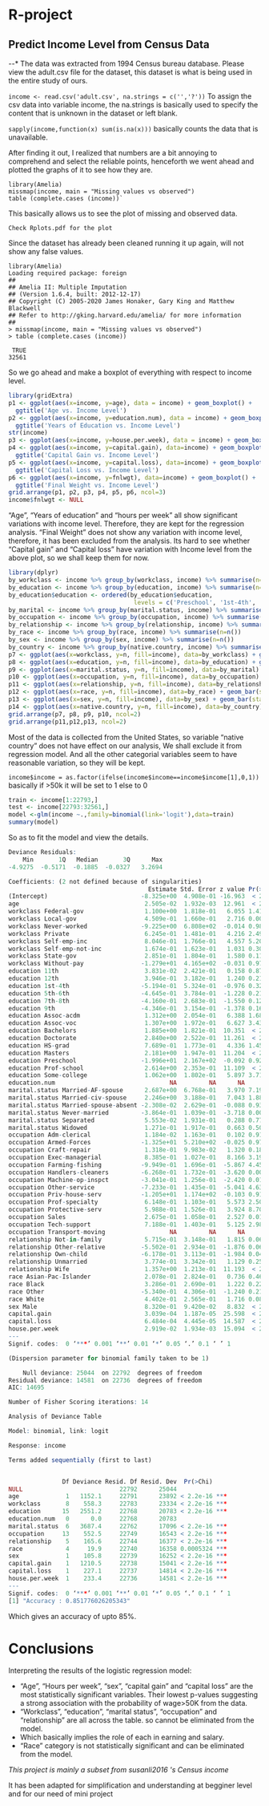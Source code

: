 # R-project

## Predict Income Level from Census Data
*-*-*
The data was extracted from 1994 Census bureau database. Please view the adult.csv file for the dataset, this dataset is what is being used in the entire study of ours.

`income <- read.csv('adult.csv', na.strings = c('','?'))`
To assign the csv data into variable income, the na.strings is basically used to specify the content that is unknown in the dataset or left blank. 

`sapply(income,function(x) sum(is.na(x)))` basically counts the data that is unavailable. 

After finding it out, I realized that numbers are a bit annoying to comprehend and select the reliable points, henceforth we went ahead and plotted the graphs of it to see how they are.

```
library(Amelia)
missmap(income, main = "Missing values vs observed")
table (complete.cases (income))`
```

This basically allows us to see the plot of missing and observed data.

`Check Rplots.pdf for the plot`

Since the dataset has already been cleaned running it up again, will not show any false values. 

```R>
library(Amelia)
Loading required package: foreign
## 
## Amelia II: Multiple Imputation
## (Version 1.6.4, built: 2012-12-17)
## Copyright (C) 2005-2020 James Honaker, Gary King and Matthew Blackwell
## Refer to http://gking.harvard.edu/amelia/ for more information
## 
> missmap(income, main = "Missing values vs observed")
> table (complete.cases (income))

 TRUE 
32561 

```
So we go ahead and make a boxplot of everything with respect to income level. 
```R
library(gridExtra)
p1 <- ggplot(aes(x=income, y=age), data = income) + geom_boxplot() + 
  ggtitle('Age vs. Income Level')
p2 <- ggplot(aes(x=income, y=education.num), data = income) + geom_boxplot() +
  ggtitle('Years of Education vs. Income Level')
str(income) 
p3 <- ggplot(aes(x=income, y=house.per.week), data = income) + geom_boxplot() + ggtitle('Hours Per week vs. Income Level')
p4 <- ggplot(aes(x=income, y=capital.gain), data=income) + geom_boxplot() + 
  ggtitle('Capital Gain vs. Income Level')
p5 <- ggplot(aes(x=income, y=capital.loss), data=income) + geom_boxplot() +
  ggtitle('Capital Loss vs. Income Level')
p6 <- ggplot(aes(x=income, y=fnlwgt), data=income) + geom_boxplot() +
  ggtitle('Final Weight vs. Income Level')
grid.arrange(p1, p2, p3, p4, p5, p6, ncol=3)
income$fnlwgt <- NULL 
```

“Age”, “Years of education” and “hours per week” all show significant variations with income level. Therefore, they are kept for the regression analysis. “Final Weight” does not show any variation with income level, therefore, it has been excluded from the analysis. Its hard to see whether “Capital gain” and “Capital loss” have variation with Income level from the above plot, so we shall keep them for now.

```R
library(dplyr)
by_workclass <- income %>% group_by(workclass, income) %>% summarise(n=n())
by_education <- income %>% group_by(education, income) %>% summarise(n=n())
by_education$education <- ordered(by_education$education, 
                                   levels = c('Preschool', '1st-4th', '5th-6th', '7th-8th', '9th', '10th', '11th', '12th', 'HS-grad', 'Prof-school', 'Assoc-acdm', 'Assoc-voc', 'Some-college', 'Bachelors', 'Masters', 'Doctorate'))
by_marital <- income %>% group_by(marital.status, income) %>% summarise(n=n())
by_occupation <- income %>% group_by(occupation, income) %>% summarise(n=n())
by_relationship <- income %>% group_by(relationship, income) %>% summarise(n=n())
by_race <- income %>% group_by(race, income) %>% summarise(n=n())
by_sex <- income %>% group_by(sex, income) %>% summarise(n=n())
by_country <- income %>% group_by(native.country, income) %>% summarise(n=n())
p7 <- ggplot(aes(x=workclass, y=n, fill=income), data=by_workclass) + geom_bar(stat = 'identity', position = position_dodge()) + ggtitle('Workclass with Income Level') + theme(axis.text.x = element_text(angle = 45, hjust = 1))
p8 <- ggplot(aes(x=education, y=n, fill=income), data=by_education) + geom_bar(stat = 'identity', position = position_dodge()) + ggtitle('Education vs. Income Level') + coord_flip()
p9 <- ggplot(aes(x=marital.status, y=n, fill=income), data=by_marital) + geom_bar(stat = 'identity', position=position_dodge()) + ggtitle('Marital Status vs. Income Level') + theme(axis.text.x = element_text(angle = 45, hjust = 1))
p10 <- ggplot(aes(x=occupation, y=n, fill=income), data=by_occupation) + geom_bar(stat = 'identity', position=position_dodge()) + ggtitle('Occupation vs. Income Level') + coord_flip()
p11 <- ggplot(aes(x=relationship, y=n, fill=income), data=by_relationship) + geom_bar(stat = 'identity', position=position_dodge()) + ggtitle('Relationship vs. Income Level') + coord_flip()
p12 <- ggplot(aes(x=race, y=n, fill=income), data=by_race) + geom_bar(stat = 'identity', position = position_dodge()) + ggtitle('Race vs. Income Level') + coord_flip()
p13 <- ggplot(aes(x=sex, y=n, fill=income), data=by_sex) + geom_bar(stat = 'identity', position = position_dodge()) + ggtitle('Sex vs. Income Level')
p14 <- ggplot(aes(x=native.country, y=n, fill=income), data=by_country) + geom_bar(stat = 'identity', position = position_dodge()) + ggtitle('Native Country vs. Income Level') + coord_flip()
grid.arrange(p7, p8, p9, p10, ncol=2)
grid.arrange(p11,p12,p13, ncol=2)
```
Most of the data is collected from the United States, so variable “native country” does not have effect on our analysis, We shall exclude it from regression model. And all the other categorial variables seem to have reasonable variation, so they will be kept.

`income$income = as.factor(ifelse(income$income==income$income[1],0,1))`
basically if >50k it will be set to 1 else to 0

```R
train <- income[1:22793,]
test <- income[22793:32561,]
model <-glm(income ~.,family=binomial(link='logit'),data=train)
summary(model)
```

So as to fit the model and view the details.

```R
Deviance Residuals: 
    Min       1Q   Median       3Q      Max  
-4.9275  -0.5171  -0.1885  -0.0327   3.2694  

Coefficients: (2 not defined because of singularities)
                                       Estimate Std. Error z value Pr(>|z|)    
(Intercept)                          -8.325e+00  4.908e-01 -16.963  < 2e-16 ***
age                                   2.505e-02  1.932e-03  12.961  < 2e-16 ***
workclass Federal-gov                 1.100e+00  1.818e-01   6.055 1.41e-09 ***
workclass Local-gov                   4.509e-01  1.660e-01   2.716 0.006599 ** 
workclass Never-worked               -9.225e+00  6.808e+02  -0.014 0.989189    
workclass Private                     6.245e-01  1.481e-01   4.216 2.49e-05 ***
workclass Self-emp-inc                8.046e-01  1.766e-01   4.557 5.20e-06 ***
workclass Self-emp-not-inc            1.674e-01  1.623e-01   1.031 0.302392    
workclass State-gov                   2.851e-01  1.804e-01   1.580 0.114139    
workclass Without-pay                -1.279e+01  4.165e+02  -0.031 0.975497    
education 11th                        3.831e-02  2.421e-01   0.158 0.874287    
education 12th                        3.946e-01  3.182e-01   1.240 0.214856    
education 1st-4th                    -5.194e-01  5.324e-01  -0.976 0.329244    
education 5th-6th                    -4.645e-01  3.784e-01  -1.228 0.219579    
education 7th-8th                    -4.160e-01  2.683e-01  -1.550 0.121113    
education 9th                        -4.346e-01  3.154e-01  -1.378 0.168233    
education Assoc-acdm                  1.312e+00  2.054e-01   6.388 1.68e-10 ***
education Assoc-voc                   1.307e+00  1.972e-01   6.627 3.43e-11 ***
education Bachelors                   1.885e+00  1.821e-01  10.351  < 2e-16 ***
education Doctorate                   2.840e+00  2.522e-01  11.261  < 2e-16 ***
education HS-grad                     7.689e-01  1.773e-01   4.336 1.45e-05 ***
education Masters                     2.181e+00  1.947e-01  11.204  < 2e-16 ***
education Preschool                  -1.996e+01  2.167e+02  -0.092 0.926598    
education Prof-school                 2.614e+00  2.353e-01  11.109  < 2e-16 ***
education Some-college                1.062e+00  1.802e-01   5.897 3.71e-09 ***
education.num                                NA         NA      NA       NA    
marital.status Married-AF-spouse      2.687e+00  6.768e-01   3.970 7.19e-05 ***
marital.status Married-civ-spouse     2.246e+00  3.188e-01   7.043 1.88e-12 ***
marital.status Married-spouse-absent -2.308e-02  2.629e-01  -0.088 0.930043    
marital.status Never-married         -3.864e-01  1.039e-01  -3.718 0.000201 ***
marital.status Separated              5.553e-02  1.931e-01   0.288 0.773704    
marital.status Widowed                1.271e-01  1.917e-01   0.663 0.507395    
occupation Adm-clerical               1.184e-02  1.163e-01   0.102 0.918946    
occupation Armed-Forces              -1.325e+01  5.210e+02  -0.025 0.979717    
occupation Craft-repair               1.318e-01  9.983e-02   1.320 0.186672    
occupation Exec-managerial            8.385e-01  1.027e-01   8.166 3.19e-16 ***
occupation Farming-fishing           -9.949e-01  1.696e-01  -5.867 4.45e-09 ***
occupation Handlers-cleaners         -6.268e-01  1.732e-01  -3.620 0.000295 ***
occupation Machine-op-inspct         -3.041e-01  1.256e-01  -2.420 0.015510 *  
occupation Other-service             -7.233e-01  1.435e-01  -5.041 4.63e-07 ***
occupation Priv-house-serv           -1.205e+01  1.174e+02  -0.103 0.918289    
occupation Prof-specialty             6.148e-01  1.103e-01   5.573 2.50e-08 ***
occupation Protective-serv            5.988e-01  1.526e-01   3.924 8.70e-05 ***
occupation Sales                      2.675e-01  1.058e-01   2.527 0.011507 *  
occupation Tech-support               7.188e-01  1.403e-01   5.125 2.98e-07 ***
occupation Transport-moving                  NA         NA      NA       NA    
relationship Not-in-family            5.715e-01  3.148e-01   1.815 0.069470 .  
relationship Other-relative          -5.502e-01  2.934e-01  -1.876 0.060718 .  
relationship Own-child               -6.178e-01  3.113e-01  -1.984 0.047209 *  
relationship Unmarried                3.774e-01  3.342e-01   1.129 0.258751    
relationship Wife                     1.357e+00  1.213e-01  11.193  < 2e-16 ***
race Asian-Pac-Islander               2.078e-01  2.824e-01   0.736 0.461944    
race Black                            3.286e-01  2.690e-01   1.222 0.221864    
race Other                           -5.340e-01  4.306e-01  -1.240 0.214975    
race White                            4.402e-01  2.565e-01   1.716 0.086104 .  
sex Male                              8.320e-01  9.420e-02   8.832  < 2e-16 ***
capital.gain                          3.039e-04  1.187e-05  25.598  < 2e-16 ***
capital.loss                          6.484e-04  4.445e-05  14.587  < 2e-16 ***
house.per.week                        2.919e-02  1.934e-03  15.094  < 2e-16 ***
---
Signif. codes:  0 ‘***’ 0.001 ‘**’ 0.01 ‘*’ 0.05 ‘.’ 0.1 ‘ ’ 1

(Dispersion parameter for binomial family taken to be 1)

    Null deviance: 25044  on 22792  degrees of freedom
Residual deviance: 14581  on 22736  degrees of freedom
AIC: 14695

Number of Fisher Scoring iterations: 14

Analysis of Deviance Table

Model: binomial, link: logit

Response: income

Terms added sequentially (first to last)


               Df Deviance Resid. Df Resid. Dev  Pr(>Chi)    
NULL                           22792      25044              
age             1   1152.1     22791      23892 < 2.2e-16 ***
workclass       8    558.3     22783      23334 < 2.2e-16 ***
education      15   2551.2     22768      20783 < 2.2e-16 ***
education.num   0      0.0     22768      20783              
marital.status  6   3687.4     22762      17096 < 2.2e-16 ***
occupation     13    552.5     22749      16543 < 2.2e-16 ***
relationship    5    165.6     22744      16377 < 2.2e-16 ***
race            4     19.9     22740      16358 0.0005324 ***
sex             1    105.8     22739      16252 < 2.2e-16 ***
capital.gain    1   1210.5     22738      15041 < 2.2e-16 ***
capital.loss    1    227.1     22737      14814 < 2.2e-16 ***
house.per.week  1    233.4     22736      14581 < 2.2e-16 ***
---
Signif. codes:  0 ‘***’ 0.001 ‘**’ 0.01 ‘*’ 0.05 ‘.’ 0.1 ‘ ’ 1
[1] "Accuracy : 0.851776026205343"
```

Which gives an accuracy of upto 85%.

# Conclusions
Interpreting the results of the logistic regression model:

* “Age”, “Hours per week”, “sex”, “capital gain” and “capital loss” are the most statistically significant variables. Their lowest p-values suggesting a strong association with the probability of wage>50K from the data.
* “Workclass”, “education”, “marital status”, “occupation” and “relationship” are all across the table. so cannot be eliminated from the model.
* Which basically implies the role of each in earning and salary.
* “Race” category is not statistically significant and can be eliminated from the model.


*This project is mainly a subset from susanli2016 's Census income*

It has been adapted for simplification and understanding at begginer level and for our need of mini project
